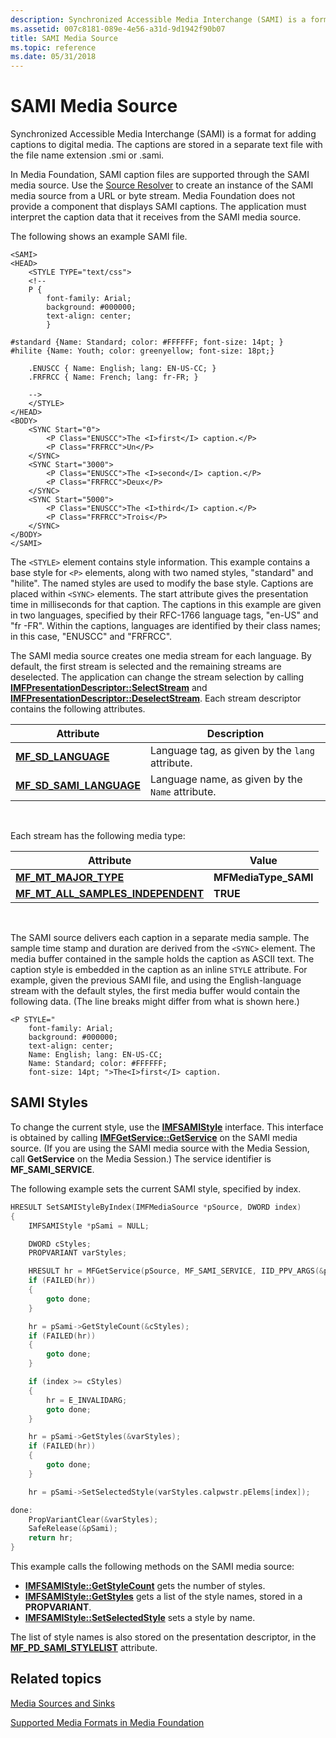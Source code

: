 ```yaml
---
description: Synchronized Accessible Media Interchange (SAMI) is a format for adding captions to digital media.
ms.assetid: 007c8181-089e-4e56-a31d-9d1942f90b07
title: SAMI Media Source
ms.topic: reference
ms.date: 05/31/2018
---
```


# SAMI Media Source

Synchronized Accessible Media Interchange (SAMI) is a format for adding captions to digital media. The captions are stored in a separate text file with the file name extension .smi or .sami.

In Media Foundation, SAMI caption files are supported through the SAMI media source. Use the [Source Resolver](source-resolver.md) to create an instance of the SAMI media source from a URL or byte stream. Media Foundation does not provide a component that displays SAMI captions. The application must interpret the caption data that it receives from the SAMI media source.

The following shows an example SAMI file.

``` syntax
<SAMI>
<HEAD>
    <STYLE TYPE="text/css">
    <!--
    P {
        font-family: Arial;
        background: #000000;
        text-align: center;
        }

#standard {Name: Standard; color: #FFFFFF; font-size: 14pt; } 
#hilite {Name: Youth; color: greenyellow; font-size: 18pt;}

    .ENUSCC { Name: English; lang: EN-US-CC; }
    .FRFRCC { Name: French; lang: fr-FR; } 

    -->
    </STYLE>
</HEAD>
<BODY>
    <SYNC Start="0">
        <P Class="ENUSCC">The <I>first</I> caption.</P>
        <P Class="FRFRCC">Un</P>
    </SYNC>
    <SYNC Start="3000">
        <P Class="ENUSCC">The <I>second</I> caption.</P>
        <P Class="FRFRCC">Deux</P>
    </SYNC>
    <SYNC Start="5000">
        <P Class="ENUSCC">The <I>third</I> caption.</P>
        <P Class="FRFRCC">Trois</P>
    </SYNC>
</BODY>
</SAMI>
```

The `<STYLE>` element contains style information. This example contains a base style for `<P>` elements, along with two named styles, "standard" and "hilite". The named styles are used to modify the base style. Captions are placed within `<SYNC>` elements. The start attribute gives the presentation time in milliseconds for that caption. The captions in this example are given in two languages, specified by their RFC-1766 language tags, "en-US" and "fr -FR". Within the captions, languages are identified by their class names; in this case, "ENUSCC" and "FRFRCC".

The SAMI media source creates one media stream for each language. By default, the first stream is selected and the remaining streams are deselected. The application can change the stream selection by calling [**IMFPresentationDescriptor::SelectStream**](/windows/desktop/api/mfidl/nf-mfidl-imfpresentationdescriptor-selectstream) and [**IMFPresentationDescriptor::DeselectStream**](/windows/desktop/api/mfidl/nf-mfidl-imfpresentationdescriptor-deselectstream). Each stream descriptor contains the following attributes.



| Attribute                                                       | Description                                      |
|-----------------------------------------------------------------|--------------------------------------------------|
| [**MF\_SD\_LANGUAGE**](mf-sd-language-attribute.md)            | Language tag, as given by the `lang` attribute.  |
| [**MF\_SD\_SAMI\_LANGUAGE**](mf-sd-sami-language-attribute.md) | Language name, as given by the `Name` attribute. |



 

Each stream has the following media type:



| Attribute                                                                            | Value                 |
|--------------------------------------------------------------------------------------|-----------------------|
| [**MF\_MT\_MAJOR\_TYPE**](mf-mt-major-type-attribute.md)                            | **MFMediaType\_SAMI** |
| [**MF\_MT\_ALL\_SAMPLES\_INDEPENDENT**](mf-mt-all-samples-independent-attribute.md) | **TRUE**              |



 

The SAMI source delivers each caption in a separate media sample. The sample time stamp and duration are derived from the `<SYNC>` element. The media buffer contained in the sample holds the caption as ASCII text. The caption style is embedded in the caption as an inline `STYLE` attribute. For example, given the previous SAMI file, and using the English-language stream with the default styles, the first media buffer would contain the following data. (The line breaks might differ from what is shown here.)

``` syntax
<P STYLE="
    font-family: Arial;
    background: #000000;
    text-align: center;
    Name: English; lang: EN-US-CC;  
    Name: Standard; color: #FFFFFF; 
    font-size: 14pt; ">The<I>first</I> caption.
```

## SAMI Styles

To change the current style, use the [**IMFSAMIStyle**](/windows/desktop/api/mfidl/nn-mfidl-imfsamistyle) interface. This interface is obtained by calling [**IMFGetService::GetService**](/windows/desktop/api/mfidl/nf-mfidl-imfgetservice-getservice) on the SAMI media source. (If you are using the SAMI media source with the Media Session, call **GetService** on the Media Session.) The service identifier is **MF\_SAMI\_SERVICE**.

The following example sets the current SAMI style, specified by index.


```C++
HRESULT SetSAMIStyleByIndex(IMFMediaSource *pSource, DWORD index)
{
    IMFSAMIStyle *pSami = NULL;

    DWORD cStyles;
    PROPVARIANT varStyles;

    HRESULT hr = MFGetService(pSource, MF_SAMI_SERVICE, IID_PPV_ARGS(&pSami));
    if (FAILED(hr))
    {
        goto done;
    }

    hr = pSami->GetStyleCount(&cStyles);
    if (FAILED(hr))
    {
        goto done;
    }

    if (index >= cStyles)
    {
        hr = E_INVALIDARG;
        goto done;
    }

    hr = pSami->GetStyles(&varStyles);
    if (FAILED(hr))
    {
        goto done;
    }

    hr = pSami->SetSelectedStyle(varStyles.calpwstr.pElems[index]);

done:
    PropVariantClear(&varStyles);
    SafeRelease(&pSami);
    return hr;
}
```



This example calls the following methods on the SAMI media source:

-   [**IMFSAMIStyle::GetStyleCount**](/windows/desktop/api/mfidl/nf-mfidl-imfsamistyle-getstylecount) gets the number of styles.
-   [**IMFSAMIStyle::GetStyles**](/windows/desktop/api/mfidl/nf-mfidl-imfsamistyle-getstyles) gets a list of the style names, stored in a **PROPVARIANT**.
-   [**IMFSAMIStyle::SetSelectedStyle**](/windows/desktop/api/mfidl/nf-mfidl-imfsamistyle-setselectedstyle) sets a style by name.

The list of style names is also stored on the presentation descriptor, in the [**MF\_PD\_SAMI\_STYLELIST**](mf-pd-sami-stylelist-attribute.md) attribute.

## Related topics

<dl> <dt>

[Media Sources and Sinks](media-sources-and-sinks.md)
</dt> <dt>

[Supported Media Formats in Media Foundation](supported-media-formats-in-media-foundation.md)
</dt> </dl>

 

 



